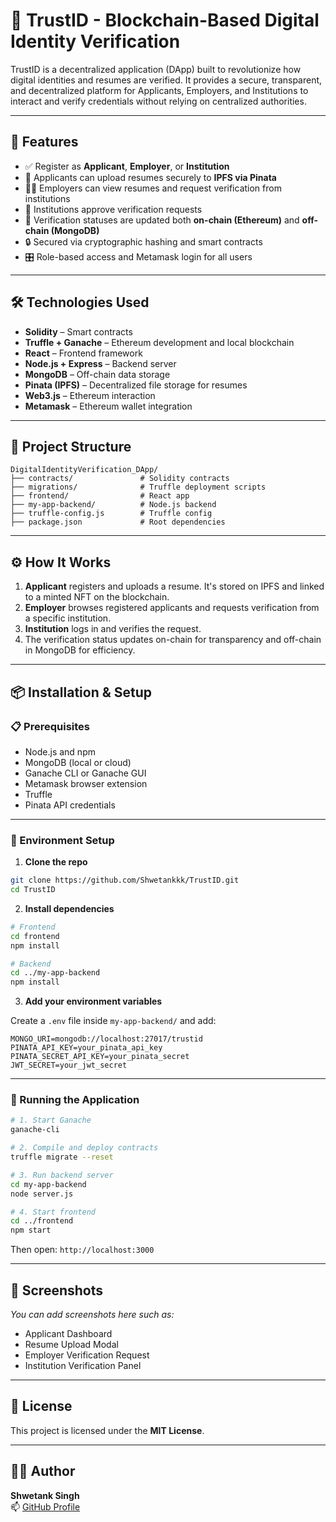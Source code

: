 # 🔐 TrustID - Blockchain-Based Digital Identity Verification

TrustID is a decentralized application (DApp) built to revolutionize how digital identities and resumes are verified. It provides a secure, transparent, and decentralized platform for Applicants, Employers, and Institutions to interact and verify credentials without relying on centralized authorities.

---

## 🚀 Features

- ✅ Register as **Applicant**, **Employer**, or **Institution**
- 📄 Applicants can upload resumes securely to **IPFS via Pinata**
- 🧑‍💼 Employers can view resumes and request verification from institutions
- 🏫 Institutions approve verification requests
- 🔗 Verification statuses are updated both **on-chain (Ethereum)** and **off-chain (MongoDB)**
- 🔒 Secured via cryptographic hashing and smart contracts
- 🎛️ Role-based access and Metamask login for all users

---

## 🛠️ Technologies Used

- **Solidity** – Smart contracts
- **Truffle + Ganache** – Ethereum development and local blockchain
- **React** – Frontend framework
- **Node.js + Express** – Backend server
- **MongoDB** – Off-chain data storage
- **Pinata (IPFS)** – Decentralized file storage for resumes
- **Web3.js** – Ethereum interaction
- **Metamask** – Ethereum wallet integration

---

## 🧾 Project Structure

```
DigitalIdentityVerification_DApp/
├── contracts/               # Solidity contracts
├── migrations/              # Truffle deployment scripts
├── frontend/                # React app
├── my-app-backend/          # Node.js backend
├── truffle-config.js        # Truffle config
├── package.json             # Root dependencies
```

---

## ⚙️ How It Works

1. **Applicant** registers and uploads a resume. It's stored on IPFS and linked to a minted NFT on the blockchain.
2. **Employer** browses registered applicants and requests verification from a specific institution.
3. **Institution** logs in and verifies the request.
4. The verification status updates on-chain for transparency and off-chain in MongoDB for efficiency.

---

## 📦 Installation & Setup

### 📋 Prerequisites

- Node.js and npm
- MongoDB (local or cloud)
- Ganache CLI or Ganache GUI
- Metamask browser extension
- Truffle
- Pinata API credentials

---

### 🔧 Environment Setup

1. **Clone the repo**

```bash
git clone https://github.com/Shwetankkk/TrustID.git
cd TrustID
```

2. **Install dependencies**

```bash
# Frontend
cd frontend
npm install

# Backend
cd ../my-app-backend
npm install
```

3. **Add your environment variables**

Create a `.env` file inside `my-app-backend/` and add:

```env
MONGO_URI=mongodb://localhost:27017/trustid
PINATA_API_KEY=your_pinata_api_key
PINATA_SECRET_API_KEY=your_pinata_secret
JWT_SECRET=your_jwt_secret
```

---

### 🚀 Running the Application

```bash
# 1. Start Ganache
ganache-cli

# 2. Compile and deploy contracts
truffle migrate --reset

# 3. Run backend server
cd my-app-backend
node server.js

# 4. Start frontend
cd ../frontend
npm start
```

Then open: `http://localhost:3000`

---

## 📸 Screenshots

*You can add screenshots here such as:*
- Applicant Dashboard
- Resume Upload Modal
- Employer Verification Request
- Institution Verification Panel

---

## 📄 License

This project is licensed under the **MIT License**.

---

## 🙋‍♂️ Author

**Shwetank Singh**  
📫 [GitHub Profile](https://github.com/Shwetankkk)

